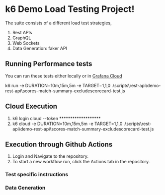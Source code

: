 # k6 Demo Load Testing Project!
The suite consists of a different load test strategies,
1) Rest APIs
2) GraphQL
3) Web Sockets
4) Data Generation: faker API

## Running Performance tests 

You can run these tests either locally or in [Grafana Cloud](https://grafana.com/products/cloud/k6/)

k6 run -e DURATION=10m,15m,5m -e TARGET=1,1,0  .\scripts\rest-api\demo-rest-api\scores-match-summary-excludescorecard-test.js

## Cloud Execution ##
1) k6 login cloud --token *******************
2) k6 cloud -e DURATION=10m,15m,5m -e TARGET=1,1,0 .\scripts\rest-api\demo-rest-api\scores-match-summary-excludescorecard-test.js

## Execution through Github Actions ##
1) Login and Navigate to the repository.
2) To start a new workflow run, click the Actions tab in the repository.

   
### Test specific instructions

### Data Generation


